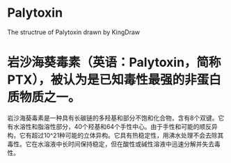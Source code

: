 # Palytoxin
The structrue of Palytoxin drawn by KingDraw
# 岩沙海葵毒素（英语：Palytoxin，简称PTX），被认为是已知毒性最强的非蛋白质物质之一。
岩沙海葵毒素是一种具有长碳链的多羟基和部分不饱和化合物，含有8个双键。它有水溶性和脂溶性部分，40个羟基和64个手性中心。由于手性和可能的顺反异构，它有超过10^21种可能的立体异构。它具有热稳定性，用沸水处理不会去除其毒性。它在水溶液中长时间保持稳定，但在酸性或碱性溶液中迅速分解并失去毒性。 
